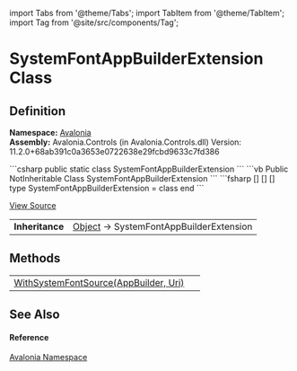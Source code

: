 import Tabs from '@theme/Tabs'; 
import TabItem from '@theme/TabItem'; 
import Tag from '@site/src/components/Tag'; 

# SystemFontAppBuilderExtension Class




## Definition
**Namespace:** <a href="N_Avalonia">Avalonia</a>  
**Assembly:** Avalonia.Controls (in Avalonia.Controls.dll) Version: 11.2.0+68ab391c0a3653e0722638e29fcbd9633c7fd386

<Tabs groupId="api-code-preview">
<TabItem value="csharp" label="C#">
```csharp
public static class SystemFontAppBuilderExtension
```
</TabItem>
<TabItem value="vb" label="VB">
```vb
<ExtensionAttribute>
Public NotInheritable Class SystemFontAppBuilderExtension
```
</TabItem>
<TabItem value="fsharp" label="F#">
```fsharp
[<AbstractClassAttribute>]
[<SealedAttribute>]
[<ExtensionAttribute>]
type SystemFontAppBuilderExtension = class end
```
</TabItem>
</Tabs>



<a href="https://github.com/AvaloniaUI/Avalonia/tree/master/srcAvalonia.Controls/SystemFontAppBuilderExtension.cs" title="View the source code">View Source</a>

<table>
<tr><td><strong>Inheritance</strong></td><td><a href="https://learn.microsoft.com/dotnet/api/system.object" target="_blank" rel="noopener noreferrer">Object</a>  →  SystemFontAppBuilderExtension</td></tr>
</table>



## Methods
<table>
<tr>
<td><a href="M_Avalonia_SystemFontAppBuilderExtension_WithSystemFontSource">WithSystemFontSource(AppBuilder, Uri)</a></td>
<td> </td>
</tr>
</table>

## See Also


#### Reference
<a href="N_Avalonia">Avalonia Namespace</a>  

